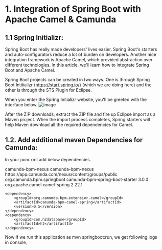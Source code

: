 # 1.	Integration of Spring Boot with Apache Camel & Camunda
## 1.1 Spring Initializr:
Spring Boot has really made developers' lives easier. Spring Boot's starters and auto-configurators reduce a lot of burden on developers. Another nice integration framework is Apache Camel, which provided abstraction over different technologies. In this article, we'll learn how to integrate Spring Boot and Apache Camel.

Spring Boot projects can be created in two ways. One is through Spring Boot Intitializr (https://start.spring.io/) (which we are doing here) and the other is through the STS Plugin for Eclipse. 

When you enter the Spring Initializr website, you'll be greeted with the interface below.
![image](https://user-images.githubusercontent.com/8769673/46129775-52164500-c255-11e8-966f-879f75ac4393.png)

After the ZIP downloads, extract the ZIP file and fire up Eclipse import as a Maven project. When the import process completes, Spring starters will help Maven download all the required dependencies for Camel.

## 1.2.	Add additional maven Dependencies for Camunda:
In your pom.xml add below dependencies.

<repositories>
	<repository>
		<id>camunda-bpm-nexus</id>
		<name>camunda-bpm-nexus</name>
		<url>https://app.camunda.com/nexus/content/groups/public</url>
	</repository>
</repositories>
	<dependency>
		<groupId>org.camunda.bpm.springboot</groupId>
		<artifactId>camunda-bpm-spring-boot-starter</artifactId>
		<version>3.0.0</version>
	</dependency>
	<dependency>
		<groupId>org.apache.camel</groupId>
		<artifactId>camel-spring</artifactId>
		<version>2.22.1</version>
	</dependency>

	<dependency>
		<groupId>org.camunda.bpm.extension.camel</groupId>
		<artifactId>camunda-bpm-camel-spring</artifactId>
		<version>0.5</version>
	</dependency>
	<dependency>
		<groupId>com.h2database</groupId>
		<artifactId>h2</artifactId>
	</dependency>
Now If we run this application as mvn springboot:run, we get following logs in console,

